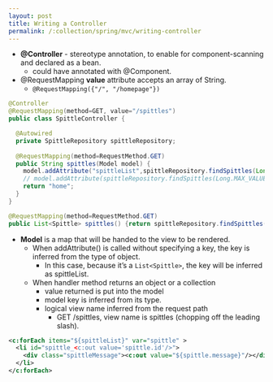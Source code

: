 ```yaml
---
layout: post
title: Writing a Controller
permalink: /:collection/spring/mvc/writing-controller
---
```


- **@Controller** - stereotype annotation, to enable for component-scanning and declared as a bean.
  - could have annotated with @Component.
- @RequestMapping **value** attribute accepts an array of String.
  - `@RequestMapping({"/", "/homepage"})`

```java
@Controller
@RequestMapping(method=GET, value="/spittles")
public class SpittleController {

  @Autowired 
  private SpittleRepository spittleRepository;
  
  @RequestMapping(method=RequestMethod.GET)
  public String spittles(Model model) {
    model.addAttribute("spittleList",spittleRepository.findSpittles(Long.MAX_VALUE, 20));
    // model.addAttribute(spittleRepository.findSpittles(Long.MAX_VALUE, 20));
    return "home";
  }
}
```
```java
@RequestMapping(method=RequestMethod.GET)
public List<Spittle> spittles() {return spittleRepository.findSpittles(Long.MAX_VALUE, 20));}
```

- **Model** is a map that will be handed to the view to be rendered.
  - When addAttribute() is called without specifying a key, the key is inferred from the type of object.
    - In this case, because it’s a `List<Spittle>`, the key will be inferred as spittleList.
  - When handler method returns an object or a collection
    - value returned is put into the model
    - model key is inferred from its type.
    - logical view name inferred from the request path
      - GET /spittles, view name is spittles (chopping off the leading slash).

```xml
<c:forEach items="${spittleList}" var="spittle" >
  <li id="spittle_<c:out value='spittle.id'/>">
    <div class="spittleMessage"><c:out value="${spittle.message}"/></div>
  </li>
</c:forEach>
```
